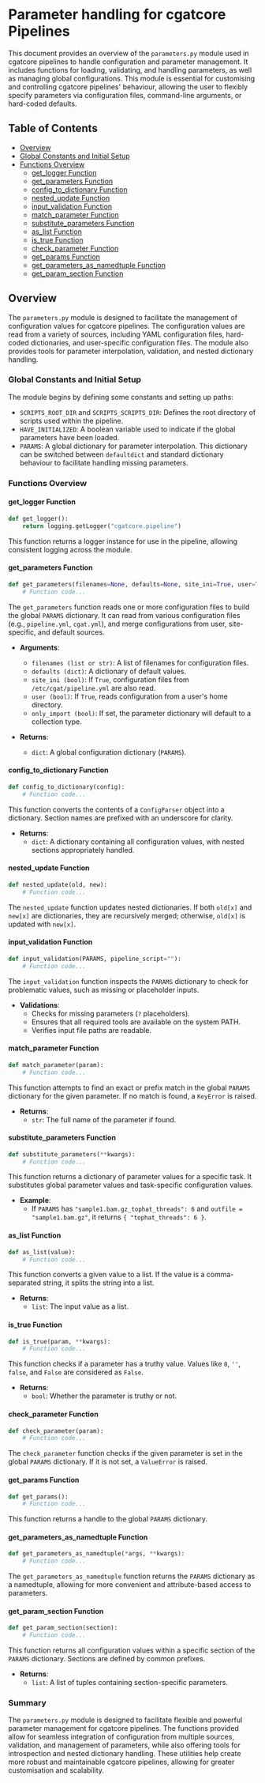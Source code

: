 # Parameter handling for cgatcore Pipelines

This document provides an overview of the `parameters.py` module used in cgatcore pipelines to handle configuration and parameter management. It includes functions for loading, validating, and handling parameters, as well as managing global configurations. This module is essential for customising and controlling cgatcore pipelines' behaviour, allowing the user to flexibly specify parameters via configuration files, command-line arguments, or hard-coded defaults.

## Table of Contents
- [Overview](#overview)
- [Global Constants and Initial Setup](#global-constants-and-initial-setup)
- [Functions Overview](#functions-overview)
  - [get_logger Function](#get_logger-function)
  - [get_parameters Function](#get_parameters-function)
  - [config_to_dictionary Function](#config_to_dictionary-function)
  - [nested_update Function](#nested_update-function)
  - [input_validation Function](#input_validation-function)
  - [match_parameter Function](#match_parameter-function)
  - [substitute_parameters Function](#substitute_parameters-function)
  - [as_list Function](#as_list-function)
  - [is_true Function](#is_true-function)
  - [check_parameter Function](#check_parameter-function)
  - [get_params Function](#get_params-function)
  - [get_parameters_as_namedtuple Function](#get_parameters_as_namedtuple-function)
  - [get_param_section Function](#get_param_section-function)

## Overview
The `parameters.py` module is designed to facilitate the management of configuration values for cgatcore pipelines. The configuration values are read from a variety of sources, including YAML configuration files, hard-coded dictionaries, and user-specific configuration files. The module also provides tools for parameter interpolation, validation, and nested dictionary handling.

### Global Constants and Initial Setup
The module begins by defining some constants and setting up paths:
- `SCRIPTS_ROOT_DIR` and `SCRIPTS_SCRIPTS_DIR`: Defines the root directory of scripts used within the pipeline.
- `HAVE_INITIALIZED`: A boolean variable used to indicate if the global parameters have been loaded.
- `PARAMS`: A global dictionary for parameter interpolation. This dictionary can be switched between `defaultdict` and standard dictionary behaviour to facilitate handling missing parameters.

### Functions Overview

#### get_logger Function
```python
def get_logger():
    return logging.getLogger("cgatcore.pipeline")
```
This function returns a logger instance for use in the pipeline, allowing consistent logging across the module.

#### get_parameters Function
```python
def get_parameters(filenames=None, defaults=None, site_ini=True, user=True, only_import=None):
    # Function code...
```
The `get_parameters` function reads one or more configuration files to build the global `PARAMS` dictionary. It can read from various configuration files (e.g., `pipeline.yml`, `cgat.yml`), and merge configurations from user, site-specific, and default sources.

- **Arguments**:
  - `filenames (list or str)`: A list of filenames for configuration files.
  - `defaults (dict)`: A dictionary of default values.
  - `site_ini (bool)`: If `True`, configuration files from `/etc/cgat/pipeline.yml` are also read.
  - `user (bool)`: If `True`, reads configuration from a user's home directory.
  - `only_import (bool)`: If set, the parameter dictionary will default to a collection type.

- **Returns**:
  - `dict`: A global configuration dictionary (`PARAMS`).

#### config_to_dictionary Function
```python
def config_to_dictionary(config):
    # Function code...
```
This function converts the contents of a `ConfigParser` object into a dictionary. Section names are prefixed with an underscore for clarity.

- **Returns**:
  - `dict`: A dictionary containing all configuration values, with nested sections appropriately handled.

#### nested_update Function
```python
def nested_update(old, new):
    # Function code...
```
The `nested_update` function updates nested dictionaries. If both `old[x]` and `new[x]` are dictionaries, they are recursively merged; otherwise, `old[x]` is updated with `new[x]`.

#### input_validation Function
```python
def input_validation(PARAMS, pipeline_script=""):
    # Function code...
```
The `input_validation` function inspects the `PARAMS` dictionary to check for problematic values, such as missing or placeholder inputs.

- **Validations**:
  - Checks for missing parameters (`?` placeholders).
  - Ensures that all required tools are available on the system PATH.
  - Verifies input file paths are readable.

#### match_parameter Function
```python
def match_parameter(param):
    # Function code...
```
This function attempts to find an exact or prefix match in the global `PARAMS` dictionary for the given parameter. If no match is found, a `KeyError` is raised.

- **Returns**:
  - `str`: The full name of the parameter if found.

#### substitute_parameters Function
```python
def substitute_parameters(**kwargs):
    # Function code...
```
This function returns a dictionary of parameter values for a specific task. It substitutes global parameter values and task-specific configuration values.

- **Example**:
  - If `PARAMS` has `"sample1.bam.gz_tophat_threads": 6` and `outfile = "sample1.bam.gz"`, it returns `{ "tophat_threads": 6 }`.

#### as_list Function
```python
def as_list(value):
    # Function code...
```
This function converts a given value to a list. If the value is a comma-separated string, it splits the string into a list.

- **Returns**:
  - `list`: The input value as a list.

#### is_true Function
```python
def is_true(param, **kwargs):
    # Function code...
```
This function checks if a parameter has a truthy value. Values like `0`, `''`, `false`, and `False` are considered as `False`.

- **Returns**:
  - `bool`: Whether the parameter is truthy or not.

#### check_parameter Function
```python
def check_parameter(param):
    # Function code...
```
The `check_parameter` function checks if the given parameter is set in the global `PARAMS` dictionary. If it is not set, a `ValueError` is raised.

#### get_params Function
```python
def get_params():
    # Function code...
```
This function returns a handle to the global `PARAMS` dictionary.

#### get_parameters_as_namedtuple Function
```python
def get_parameters_as_namedtuple(*args, **kwargs):
    # Function code...
```
The `get_parameters_as_namedtuple` function returns the `PARAMS` dictionary as a namedtuple, allowing for more convenient and attribute-based access to parameters.

#### get_param_section Function
```python
def get_param_section(section):
    # Function code...
```
This function returns all configuration values within a specific section of the `PARAMS` dictionary. Sections are defined by common prefixes.

- **Returns**:
  - `list`: A list of tuples containing section-specific parameters.

### Summary
The `parameters.py` module is designed to facilitate flexible and powerful parameter management for cgatcore pipelines. The functions provided allow for seamless integration of configuration from multiple sources, validation, and management of parameters, while also offering tools for introspection and nested dictionary handling. These utilities help create more robust and maintainable cgatcore pipelines, allowing for greater customisation and scalability.

